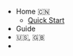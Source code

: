 <!-- docs/_sidebar.md -->

* Home :cn:
   * [Quick Start](Readme.md "The greatest guide in the world")
* Guide
* :us:, :uk:
* 